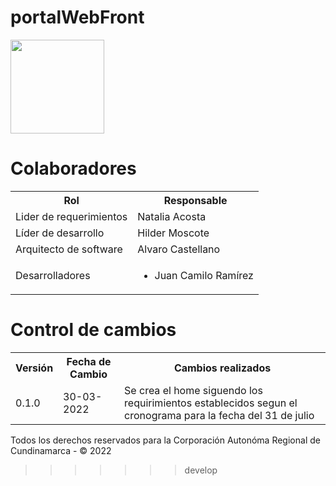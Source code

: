 
# portalWebFront

<a href="https://sidcar.car.gov.co/"><img src="https://carcundinamarca.maps.arcgis.com/sharing/rest/content/items/fb8302b93c704a05a335bad71d5d6166/resources/inConfig/4738865913432373.png" align="center" height="150" width="150"></a>
# Colaboradores
<table>
    <tr>
        <th>Rol</th>
        <th>Responsable</th>
    </tr>
	 <tr>
        <td>Lider de requerimientos</td>
        <td>Natalia Acosta</td>
    </tr>
    <tr>
        <td>Líder de desarrollo</td>
        <td>Hilder Moscote</td>
    </tr>
    <tr>
        <td>Arquitecto de software</td>
        <td>Alvaro Castellano</td>
    </tr>
    <tr>
        <td>Desarrolladores</td>
        <td>
            <ul>
                <li>Juan Camilo Ramírez</li>
            </ul>
        </td>
    </tr>
</table>

# Control de cambios
<table>
    <tr>
        <th>Versión</th>
        <th>Fecha de Cambio</th>
        <th>Cambios realizados</th>
    </tr>
    <tr>
        <td>0.1.0</td>
        <td>30-03-2022</td>
        <td>Se crea el home siguendo los requirimientos establecidos segun el cronograma para la fecha del 31 de julio</td>
    </tr>
</table>


Todos los derechos reservados para la Corporación Autonóma Regional de Cundinamarca - &copy; 2022
>>>>>>> develop

